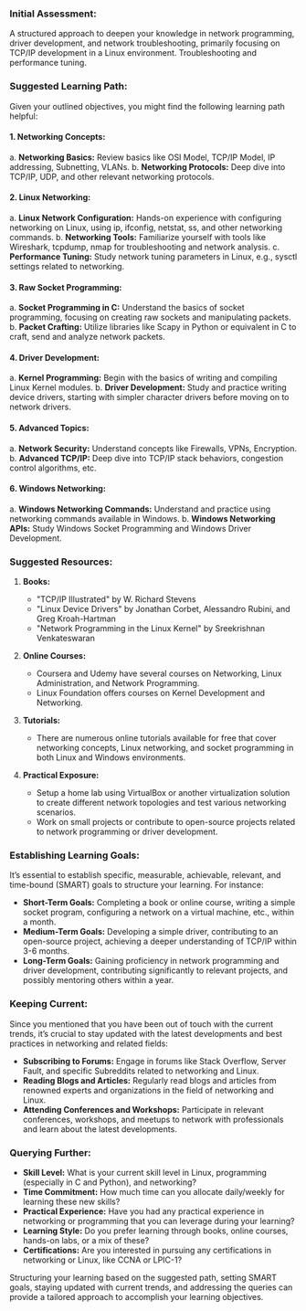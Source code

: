 ### Initial Assessment:
A structured approach to deepen your knowledge in network programming, driver development, and network troubleshooting, primarily focusing on TCP/IP development in a Linux environment. Troubleshooting and performance tuning. 

### Suggested Learning Path:
Given your outlined objectives, you might find the following learning path helpful:

#### 1. **Networking Concepts:**
   a. **Networking Basics:** Review basics like OSI Model, TCP/IP Model, IP addressing, Subnetting, VLANs.
   b. **Networking Protocols:** Deep dive into TCP/IP, UDP, and other relevant networking protocols.

#### 2. **Linux Networking:**
   a. **Linux Network Configuration:** Hands-on experience with configuring networking on Linux, using ip, ifconfig, netstat, ss, and other networking commands.
   b. **Networking Tools:** Familiarize yourself with tools like Wireshark, tcpdump, nmap for troubleshooting and network analysis.
   c. **Performance Tuning:** Study network tuning parameters in Linux, e.g., sysctl settings related to networking.

#### 3. **Raw Socket Programming:**
   a. **Socket Programming in C:** Understand the basics of socket programming, focusing on creating raw sockets and manipulating packets.
   b. **Packet Crafting:** Utilize libraries like Scapy in Python or equivalent in C to craft, send and analyze network packets.

#### 4. **Driver Development:**
   a. **Kernel Programming:** Begin with the basics of writing and compiling Linux Kernel modules.
   b. **Driver Development:** Study and practice writing device drivers, starting with simpler character drivers before moving on to network drivers.

#### 5. **Advanced Topics:**
   a. **Network Security:** Understand concepts like Firewalls, VPNs, Encryption.
   b. **Advanced TCP/IP:** Deep dive into TCP/IP stack behaviors, congestion control algorithms, etc.

#### 6. **Windows Networking:**
   a. **Windows Networking Commands:** Understand and practice using networking commands available in Windows.
   b. **Windows Networking APIs:** Study Windows Socket Programming and Windows Driver Development.

### Suggested Resources:
1. **Books:**
   - "TCP/IP Illustrated" by W. Richard Stevens
   - "Linux Device Drivers" by Jonathan Corbet, Alessandro Rubini, and Greg Kroah-Hartman
   - "Network Programming in the Linux Kernel" by Sreekrishnan Venkateswaran

2. **Online Courses:**
   - Coursera and Udemy have several courses on Networking, Linux Administration, and Network Programming.
   - Linux Foundation offers courses on Kernel Development and Networking.

3. **Tutorials:**
   - There are numerous online tutorials available for free that cover networking concepts, Linux networking, and socket programming in both Linux and Windows environments.

4. **Practical Exposure:**
   - Setup a home lab using VirtualBox or another virtualization solution to create different network topologies and test various networking scenarios.
   - Work on small projects or contribute to open-source projects related to network programming or driver development.

### Establishing Learning Goals:
It’s essential to establish specific, measurable, achievable, relevant, and time-bound (SMART) goals to structure your learning. For instance:
- **Short-Term Goals:** Completing a book or online course, writing a simple socket program, configuring a network on a virtual machine, etc., within a month.
- **Medium-Term Goals:** Developing a simple driver, contributing to an open-source project, achieving a deeper understanding of TCP/IP within 3-6 months.
- **Long-Term Goals:** Gaining proficiency in network programming and driver development, contributing significantly to relevant projects, and possibly mentoring others within a year.

### Keeping Current:
Since you mentioned that you have been out of touch with the current trends, it’s crucial to stay updated with the latest developments and best practices in networking and related fields:
- **Subscribing to Forums:** Engage in forums like Stack Overflow, Server Fault, and specific Subreddits related to networking and Linux.
- **Reading Blogs and Articles:** Regularly read blogs and articles from renowned experts and organizations in the field of networking and Linux.
- **Attending Conferences and Workshops:** Participate in relevant conferences, workshops, and meetups to network with professionals and learn about the latest developments.

### Querying Further:
- **Skill Level:** What is your current skill level in Linux, programming (especially in C and Python), and networking?
- **Time Commitment:** How much time can you allocate daily/weekly for learning these new skills?
- **Practical Experience:** Have you had any practical experience in networking or programming that you can leverage during your learning?
- **Learning Style:** Do you prefer learning through books, online courses, hands-on labs, or a mix of these?
- **Certifications:** Are you interested in pursuing any certifications in networking or Linux, like CCNA or LPIC-1?

Structuring your learning based on the suggested path, setting SMART goals, staying updated with current trends, and addressing the queries can provide a tailored approach to accomplish your learning objectives.
